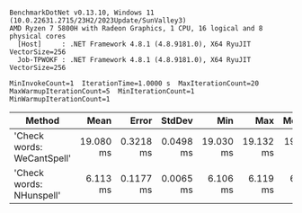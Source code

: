 ```

BenchmarkDotNet v0.13.10, Windows 11 (10.0.22631.2715/23H2/2023Update/SunValley3)
AMD Ryzen 7 5800H with Radeon Graphics, 1 CPU, 16 logical and 8 physical cores
  [Host]     : .NET Framework 4.8.1 (4.8.9181.0), X64 RyuJIT VectorSize=256
  Job-TPWOKF : .NET Framework 4.8.1 (4.8.9181.0), X64 RyuJIT VectorSize=256

MinInvokeCount=1  IterationTime=1.0000 s  MaxIterationCount=20  
MaxWarmupIterationCount=5  MinIterationCount=1  MinWarmupIterationCount=1  

```
| Method                     | Mean      | Error     | StdDev    | Min       | Max       | Median    | Ratio |
|--------------------------- |----------:|----------:|----------:|----------:|----------:|----------:|------:|
| &#39;Check words: WeCantSpell&#39; | 19.080 ms | 0.3218 ms | 0.0498 ms | 19.030 ms | 19.132 ms | 19.078 ms |  1.00 |
| &#39;Check words: NHunspell&#39;   |  6.113 ms | 0.1177 ms | 0.0065 ms |  6.106 ms |  6.119 ms |  6.114 ms |  0.32 |
